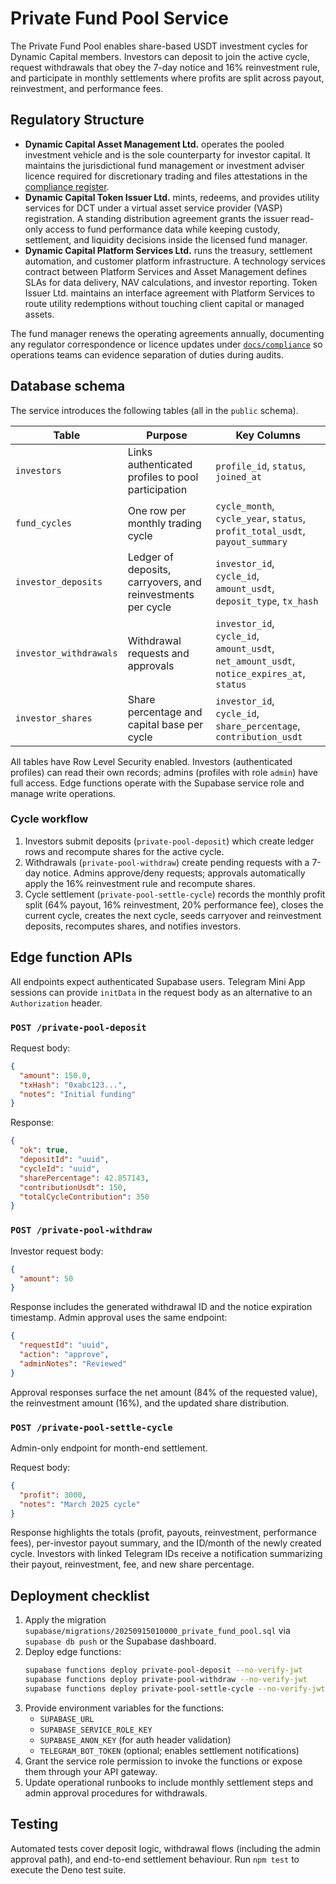 # Private Fund Pool Service

The Private Fund Pool enables share-based USDT investment cycles for Dynamic Capital members. Investors can deposit to join the active cycle, request withdrawals that obey the 7-day notice and 16% reinvestment rule, and participate in monthly settlements where profits are split across payout, reinvestment, and performance fees.

## Regulatory Structure

- **Dynamic Capital Asset Management Ltd.** operates the pooled investment vehicle and is the sole counterparty for investor capital. It maintains the jurisdictional fund management or investment adviser licence required for discretionary trading and files attestations in the [compliance register](./compliance/README.md).
- **Dynamic Capital Token Issuer Ltd.** mints, redeems, and provides utility services for DCT under a virtual asset service provider (VASP) registration. A standing distribution agreement grants the issuer read-only access to fund performance data while keeping custody, settlement, and liquidity decisions inside the licensed fund manager.
- **Dynamic Capital Platform Services Ltd.** runs the treasury, settlement automation, and customer platform infrastructure. A technology services contract between Platform Services and Asset Management defines SLAs for data delivery, NAV calculations, and investor reporting. Token Issuer Ltd. maintains an interface agreement with Platform Services to route utility redemptions without touching client capital or managed assets.

The fund manager renews the operating agreements annually, documenting any regulator correspondence or licence updates under [`docs/compliance`](./compliance/README.md) so operations teams can evidence separation of duties during audits.

## Database schema

The service introduces the following tables (all in the `public` schema).

| Table | Purpose | Key Columns |
| --- | --- | --- |
| `investors` | Links authenticated profiles to pool participation | `profile_id`, `status`, `joined_at` |
| `fund_cycles` | One row per monthly trading cycle | `cycle_month`, `cycle_year`, `status`, `profit_total_usdt`, `payout_summary` |
| `investor_deposits` | Ledger of deposits, carryovers, and reinvestments per cycle | `investor_id`, `cycle_id`, `amount_usdt`, `deposit_type`, `tx_hash` |
| `investor_withdrawals` | Withdrawal requests and approvals | `investor_id`, `cycle_id`, `amount_usdt`, `net_amount_usdt`, `notice_expires_at`, `status` |
| `investor_shares` | Share percentage and capital base per cycle | `investor_id`, `cycle_id`, `share_percentage`, `contribution_usdt` |

All tables have Row Level Security enabled. Investors (authenticated profiles) can read their own records; admins (profiles with role `admin`) have full access. Edge functions operate with the Supabase service role and manage write operations.

### Cycle workflow

1. Investors submit deposits (`private-pool-deposit`) which create ledger rows and recompute shares for the active cycle.
2. Withdrawals (`private-pool-withdraw`) create pending requests with a 7-day notice. Admins approve/deny requests; approvals automatically apply the 16% reinvestment rule and recompute shares.
3. Cycle settlement (`private-pool-settle-cycle`) records the monthly profit split (64% payout, 16% reinvestment, 20% performance fee), closes the current cycle, creates the next cycle, seeds carryover and reinvestment deposits, recomputes shares, and notifies investors.

## Edge function APIs

All endpoints expect authenticated Supabase users. Telegram Mini App sessions can provide `initData` in the request body as an alternative to an `Authorization` header.

### `POST /private-pool-deposit`

Request body:

```json
{
  "amount": 150.0,
  "txHash": "0xabc123...",
  "notes": "Initial funding"
}
```

Response:

```json
{
  "ok": true,
  "depositId": "uuid",
  "cycleId": "uuid",
  "sharePercentage": 42.857143,
  "contributionUsdt": 150,
  "totalCycleContribution": 350
}
```

### `POST /private-pool-withdraw`

Investor request body:

```json
{
  "amount": 50
}
```

Response includes the generated withdrawal ID and the notice expiration timestamp. Admin approval uses the same endpoint:

```json
{
  "requestId": "uuid",
  "action": "approve",
  "adminNotes": "Reviewed"
}
```

Approval responses surface the net amount (84% of the requested value), the reinvestment amount (16%), and the updated share distribution.

### `POST /private-pool-settle-cycle`

Admin-only endpoint for month-end settlement.

Request body:

```json
{
  "profit": 3000,
  "notes": "March 2025 cycle"
}
```

Response highlights the totals (profit, payouts, reinvestment, performance fees), per-investor payout summary, and the ID/month of the newly created cycle. Investors with linked Telegram IDs receive a notification summarizing their payout, reinvestment, fee, and new share percentage.

## Deployment checklist

1. Apply the migration `supabase/migrations/20250915010000_private_fund_pool.sql` via `supabase db push` or the Supabase dashboard.
2. Deploy edge functions:
   ```bash
   supabase functions deploy private-pool-deposit --no-verify-jwt
   supabase functions deploy private-pool-withdraw --no-verify-jwt
   supabase functions deploy private-pool-settle-cycle --no-verify-jwt
   ```
3. Provide environment variables for the functions:
   - `SUPABASE_URL`
   - `SUPABASE_SERVICE_ROLE_KEY`
   - `SUPABASE_ANON_KEY` (for auth header validation)
   - `TELEGRAM_BOT_TOKEN` (optional; enables settlement notifications)
4. Grant the service role permission to invoke the functions or expose them through your API gateway.
5. Update operational runbooks to include monthly settlement steps and admin approval procedures for withdrawals.

## Testing

Automated tests cover deposit logic, withdrawal flows (including the admin approval path), and end-to-end settlement behaviour. Run `npm test` to execute the Deno test suite.
